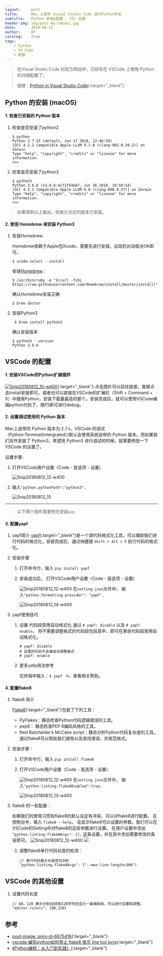 ```yaml
---
layout:     post
title:      Mac 上使用 Visual Studio Code 进行Python开发
subtitle:   Python 安装&配置 - VSC 设置
header-img: img/post-bg-tamaki.jpg
date:       2018-08-12
author:     DF
catalog:    true
tags:
    - Python
    - VS Codo
    - 配置
---
```


>在Visual Studio Code 的官方网站中，已经有在 VSCode 上使用 Python 的详细配置了， 
>
>链接：[Python in Visual Studio Code](https://code.visualstudio.com/docs/languages/python){:target="_blank"}


## Python 的安装 (macOS)
#### 1. 检查已安装的 Python 版本

1. 检查是否安装了python2

    ```
    $ python
    Python 2.7.15 (default, Jun 17 2018, 12:46:58) 
    [GCC 4.2.1 Compatible Apple LLVM 9.1.0 (clang-902.0.39.2)] on darwin
    Type "help", "copyright", "credits" or "license" for more information.
    >>> 
    ```

2. 检查是否安装了python3

    ```
    $ python3
    Python 3.6.6 (v3.6.6:4cf1f54eb7, Jun 26 2018, 19:50:54) 
    [GCC 4.2.1 Compatible Apple LLVM 6.0 (clang-600.0.57)] on darwin
    Type "help", "copyright", "credits" or "license" for more information.
    >>> 
    ```

> 如果得到以上输出，则表示对应的版本已安装。

#### 2. 使用 Homebrew 来安装 Python3

1. 安装Homebrew

    Homebrew依赖于Apple包Xcode，需要先进行安装。出现的对话框点OK即可。
    
    ```
    $ xcode-select --install
    ```
    
    安装[Homebrew](https://brew.sh/index_zh-cn)：
    
    ```
    $ /usr/bin/ruby -e "$(curl -fsSL https://raw.githubusercontent.com/Homebrew/install/master/install)"
    ```

    确认Homebrew安装正确
    
    ```
    $ brew doctor
    ```
    
2. 安装Python3

    ```
     $ brew install python3
    ```
    确认安装版本

    ```
    $ python3 --version
    Python 3.6.6
    ```


## VSCode 的配置

#### 1. 安装VSCode的Python扩展插件

<!--[](){:target="_blank"}-->
[ ![Snip20180812_10-w400](/img/Snip20180812_10.png)](https://marketplace.visualstudio.com/items?itemName=ms-python.python){:target="_blank"}
    点击图片可以前往链接，直接点击Install安装即可。或者也可以直接在VSCode的扩展栏（Shift + Command + X）中搜索Python，安装下载量最高的那个。安装完成后，就可以使用VSCode编辑python代码了，按F5即可进行debug。

#### 2. 设置调试使用的 Python 版本

Mac上自带的 Python 版本为 2.7.x，VSCode 的调试（Python:Terminal(intergrated）)默认会使用系统自带的 Python 版本。而如果我们另外安装了 Python3，希望用 Python3 进行调试的时候，就需要修改一下  VSCode 的设置了。

设置步骤:
1. 打开VSCode用户设置（Code - 首选项 - 设置）    
    
    ![Snip20180812_12-w400](/img/Snip20180812_12.png)
    
2. 输入`"python.pythonPath":"python3",`
    
    ![Snip20180812_15](/img/Snip20180812_15.png)

---
> 以下两个插件需要预先安装`pip`

<!--MarkDown 加锚点-->

#### 3. 配置yapf
    
1. yapf简介
    [yapf](https://github.com/google/yapf){:target="_blank"}是一个源代码格式化工具，可以辅助我们进行代码的格式化，安装完成后，通过快捷键 `Shift + Alt + F` 执行代码的格式化。
    
1. 安装步骤

    1. 打开命令行，输入 `pip install yapf`
    
    2. 安装成功后， 打开VSCode用户设置（Code - 首选项 - 设置）
        
        ![Snip20180812_12-w400](/img/Snip20180812_12.png)
        在`setting.json`文件中， 输入`"python.formatting.provider": "yapf",`
        
        ![Snip20180812_14-w400](/img/Snip20180812_14.png)

1. yapf使用技巧
    1. 设置 代码段禁用自动格式化
        通过 `# yapf: disable` 以及 `# yapf: enable`， 将不需要调整格式的代码段包括其中，即可在某些代码段禁用自动格式化。
        ```
        # yapf: disable
        # 这里的代码不会被自动调整格式
        # yapf: enable
        ```
        
    2. 更多yafp用法参考
        
        在终端中输入：`$ yapf -h`，查看相关帮助。

#### 4. 配置flake8

1. flake8 简介
    
    [Flake8](https://pypi.org/project/flake8/){:target="_blank"}包装了下列工具：
        
    - PyFlakes：静态检查Python代码逻辑错误的工具。
    - pep8： 静态检查PEP 8编码风格的工具。
    - Ned Batchelder’s McCabe script：静态分析Python代码复杂度的工具。
    通过flake8可以帮助我们避免以及查找错误，并规范格式。
    
2. 安装步骤：
    1. 打开命令行，输入 `pip install flake8`
    2. 打开VSCode用户设置（Code - 首选项 - 设置）
        
        ![Snip20180812_12-w400](/img/Snip20180812_12.png)
        在`setting.json`文件中， 输入`"python.linting.flake8Enabled":true,`
        
        ![Snip20180812_13-w400](/img/Snip20180812_13.png)

3. flake8 的一些配置：
    
    如果我们的使用习惯和flake8的默认设定有冲突，可以对flake8进行配置。
    在控制台中，输入 `flake8 --help`， 会显示flake8可以设置的参数。我们可以在VSCode的Setting中对flake8的这些参数进行设置。
    在用户设置中添加 `"python.linting.flake8Args": [],` 这条设置，并在其中添加需要修改的条目即可。
    ![Snip20180812_12-w400](/img/Snip20180812_12.png)
    ![](/img/15349299826024.jpg)
    
    1. 调整flake8单行代码长度的检测：
        
        ```
        // 单行代码最大长度改为300
        "python.linting.flake8Args": ["--max-line-length=300"]
        ```

## VSCode 的其他设置

1. 设置代码长度
    
    ```
    // 80，120 表示分别在80和120字符处显示一条辅助线，可以进行设置和调整。
    "editor.rulers": [80,120]
    ```
    
## 参考

- [post-image: pixiv-id-6675416](https://www.pixiv.net/member.php?id=6675416){:target="_blank"}
- [vscode 编写python如何禁止 flake8 提示 line too long](https://www.cnblogs.com/tangxin-blog/p/6065017.html){:target="_blank"}
- [《Python编程：从入门到实践》](https://book.douban.com/subject/26829016/){:target="_blank"}